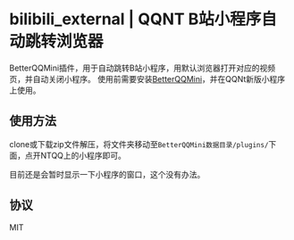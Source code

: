 # bilibili_external | QQNT B站小程序自动跳转浏览器

BetterQQMini插件，用于自动跳转B站小程序，用默认浏览器打开对应的视频页，并自动关闭小程序。
使用前需要安装[BetterQQMini](https://github.com/xh321/BetterQQMini)，并在QQNt新版小程序上使用。

## 使用方法

clone或下载zip文件解压，将文件夹移动至`BetterQQMini数据目录/plugins/`下面，点开NTQQ上的小程序即可。

目前还是会暂时显示一下小程序的窗口，这个没有办法。

## 协议

MIT

